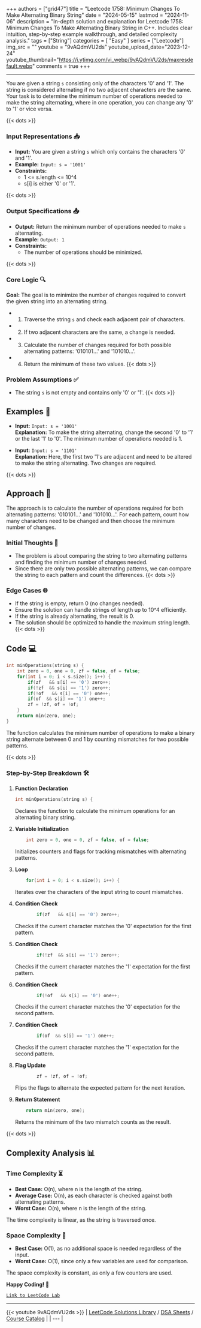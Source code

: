 
+++
authors = ["grid47"]
title = "Leetcode 1758: Minimum Changes To Make Alternating Binary String"
date = "2024-05-15"
lastmod = "2024-11-06"
description = "In-depth solution and explanation for Leetcode 1758: Minimum Changes To Make Alternating Binary String in C++. Includes clear intuition, step-by-step example walkthrough, and detailed complexity analysis."
tags = ["String"]
categories = [
    "Easy"
]
series = ["Leetcode"]
img_src = ""
youtube = "9vAQdmVU2ds"
youtube_upload_date="2023-12-24"
youtube_thumbnail="https://i.ytimg.com/vi_webp/9vAQdmVU2ds/maxresdefault.webp"
comments = true
+++



---
You are given a string `s` consisting only of the characters '0' and '1'. The string is considered alternating if no two adjacent characters are the same. Your task is to determine the minimum number of operations needed to make the string alternating, where in one operation, you can change any '0' to '1' or vice versa.
<!--more-->
{{< dots >}}
### Input Representations 📥
- **Input:** You are given a string `s` which only contains the characters '0' and '1'.
- **Example:** `Input: s = '1001'`
- **Constraints:**
	- 1 <= s.length <= 10^4
	- s[i] is either '0' or '1'.

{{< dots >}}
### Output Specifications 📤
- **Output:** Return the minimum number of operations needed to make `s` alternating.
- **Example:** `Output: 1`
- **Constraints:**
	- The number of operations should be minimized.

{{< dots >}}
### Core Logic 🔍
**Goal:** The goal is to minimize the number of changes required to convert the given string into an alternating string.

- 1. Traverse the string `s` and check each adjacent pair of characters.
- 2. If two adjacent characters are the same, a change is needed.
- 3. Calculate the number of changes required for both possible alternating patterns: '010101...' and '101010...'.
- 4. Return the minimum of these two values.
{{< dots >}}
### Problem Assumptions ✅
- The string `s` is not empty and contains only '0' or '1'.
{{< dots >}}
## Examples 🧩
- **Input:** `Input: s = '1001'`  \
  **Explanation:** To make the string alternating, change the second '0' to '1' or the last '1' to '0'. The minimum number of operations needed is 1.

- **Input:** `Input: s = '1101'`  \
  **Explanation:** Here, the first two '1's are adjacent and need to be altered to make the string alternating. Two changes are required.

{{< dots >}}
## Approach 🚀
The approach is to calculate the number of operations required for both alternating patterns: '010101...' and '101010...'. For each pattern, count how many characters need to be changed and then choose the minimum number of changes.

### Initial Thoughts 💭
- The problem is about comparing the string to two alternating patterns and finding the minimum number of changes needed.
- Since there are only two possible alternating patterns, we can compare the string to each pattern and count the differences.
{{< dots >}}
### Edge Cases 🌐
- If the string is empty, return 0 (no changes needed).
- Ensure the solution can handle strings of length up to 10^4 efficiently.
- If the string is already alternating, the result is 0.
- The solution should be optimized to handle the maximum string length.
{{< dots >}}
## Code 💻
```cpp
int minOperations(string s) {
    int zero = 0, one = 0, zf = false, of = false;
    for(int i = 0; i < s.size(); i++) {
        if(zf   && s[i] == '0') zero++;
        if(!zf  && s[i] == '1') zero++;
        if(!of   && s[i] == '0') one++;
        if(of  && s[i] == '1') one++;
        zf = !zf, of = !of;
    }
    return min(zero, one);
}
```

The function calculates the minimum number of operations to make a binary string alternate between 0 and 1 by counting mismatches for two possible patterns.

{{< dots >}}
### Step-by-Step Breakdown 🛠️
1. **Function Declaration**
	```cpp
	int minOperations(string s) {
	```
	Declares the function to calculate the minimum operations for an alternating binary string.

2. **Variable Initialization**
	```cpp
	    int zero = 0, one = 0, zf = false, of = false;
	```
	Initializes counters and flags for tracking mismatches with alternating patterns.

3. **Loop**
	```cpp
	    for(int i = 0; i < s.size(); i++) {
	```
	Iterates over the characters of the input string to count mismatches.

4. **Condition Check**
	```cpp
	        if(zf   && s[i] == '0') zero++;
	```
	Checks if the current character matches the '0' expectation for the first pattern.

5. **Condition Check**
	```cpp
	        if(!zf  && s[i] == '1') zero++;
	```
	Checks if the current character matches the '1' expectation for the first pattern.

6. **Condition Check**
	```cpp
	        if(!of   && s[i] == '0') one++;
	```
	Checks if the current character matches the '0' expectation for the second pattern.

7. **Condition Check**
	```cpp
	        if(of  && s[i] == '1') one++;
	```
	Checks if the current character matches the '1' expectation for the second pattern.

8. **Flag Update**
	```cpp
	        zf = !zf, of = !of;
	```
	Flips the flags to alternate the expected pattern for the next iteration.

9. **Return Statement**
	```cpp
	    return min(zero, one);
	```
	Returns the minimum of the two mismatch counts as the result.

{{< dots >}}
## Complexity Analysis 📊
### Time Complexity ⏳
- **Best Case:** O(n), where n is the length of the string.
- **Average Case:** O(n), as each character is checked against both alternating patterns.
- **Worst Case:** O(n), where n is the length of the string.

The time complexity is linear, as the string is traversed once.

### Space Complexity 💾
- **Best Case:** O(1), as no additional space is needed regardless of the input.
- **Worst Case:** O(1), since only a few variables are used for comparison.

The space complexity is constant, as only a few counters are used.

**Happy Coding! 🎉**


[`Link to LeetCode Lab`](https://leetcode.com/problems/minimum-changes-to-make-alternating-binary-string/description/)

---
{{< youtube 9vAQdmVU2ds >}}
| [LeetCode Solutions Library](https://grid47.xyz/leetcode/) / [DSA Sheets](https://grid47.xyz/sheets/) / [Course Catalog](https://grid47.xyz/courses/) |
| --- |
